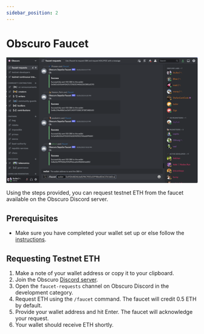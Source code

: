 ```yaml
---
sidebar_position: 2
---
```


# Obscuro Faucet

![Obscuro Discord Faucet](../assets/faucet.png)

Using the steps provided, you can request testnet ETH from the faucet available on the Obscuro Discord server.

## **Prerequisites**
- Make sure you have completed your wallet set up or else follow the [instructions](/docs/getting-started/for-users/setup-you-wallet).

## **Requesting Testnet ETH**
1. Make a note of your wallet address or copy it to your clipboard.
2. Join the Obscuro [Discord server](http://discord.gg/hbbfThQHT3).
3. Open the `faucet-requests` channel on Obscuro Discord in the development category.
4. Request ETH using the `/faucet` command. The faucet will credit 0.5 ETH by default.
5. Provide your wallet address and hit Enter. The faucet will acknowledge your request.
6. Your wallet should receive ETH shortly.
